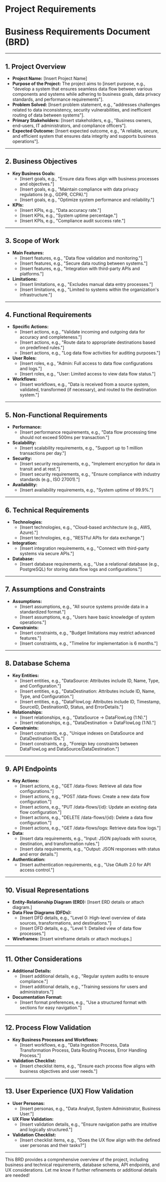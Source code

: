 # Project Requirements

# Business Requirements Document (BRD)

---

## **1. Project Overview**
- **Project Name:** [Insert Project Name]
- **Purpose of the Project:** The project aims to [insert purpose, e.g., "develop a system that ensures seamless data flow between various components and systems while adhering to business goals, data privacy standards, and performance requirements"].
- **Problem Solved:** [Insert problem statement, e.g., "addresses challenges related to data inconsistency, security vulnerabilities, and inefficient routing of data between systems"].
- **Primary Stakeholders:** [Insert stakeholders, e.g., "Business owners, end-users, IT administrators, and compliance officers"].
- **Expected Outcome:** [Insert expected outcome, e.g., "A reliable, secure, and efficient system that ensures data integrity and supports business operations"].

---

## **2. Business Objectives**
- **Key Business Goals:**
  - [Insert goals, e.g., "Ensure data flows align with business processes and objectives."]
  - [Insert goals, e.g., "Maintain compliance with data privacy regulations (e.g., GDPR, CCPA)."]
  - [Insert goals, e.g., "Optimize system performance and reliability."]
- **KPIs:**
  - [Insert KPIs, e.g., "Data accuracy rate."]
  - [Insert KPIs, e.g., "System uptime percentage."]
  - [Insert KPIs, e.g., "Compliance audit success rate."]

---

## **3. Scope of Work**
- **Main Features:**
  - [Insert features, e.g., "Data flow validation and monitoring."]
  - [Insert features, e.g., "Secure data routing between systems."]
  - [Insert features, e.g., "Integration with third-party APIs and platforms."]
- **Limitations:**
  - [Insert limitations, e.g., "Excludes manual data entry processes."]
  - [Insert limitations, e.g., "Limited to systems within the organization's infrastructure."]

---

## **4. Functional Requirements**
- **Specific Actions:**
  - [Insert actions, e.g., "Validate incoming and outgoing data for accuracy and completeness."]
  - [Insert actions, e.g., "Route data to appropriate destinations based on predefined rules."]
  - [Insert actions, e.g., "Log data flow activities for auditing purposes."]
- **User Roles:**
  - [Insert roles, e.g., "Admin: Full access to data flow configurations and logs."]
  - [Insert roles, e.g., "User: Limited access to view data flow status."]
- **Workflows:**
  - [Insert workflows, e.g., "Data is received from a source system, validated, transformed (if necessary), and routed to the destination system."]

---

## **5. Non-Functional Requirements**
- **Performance:**
  - [Insert performance requirements, e.g., "Data flow processing time should not exceed 500ms per transaction."]
- **Scalability:**
  - [Insert scalability requirements, e.g., "Support up to 1 million transactions per day."]
- **Security:**
  - [Insert security requirements, e.g., "Implement encryption for data in transit and at rest."]
  - [Insert security requirements, e.g., "Ensure compliance with industry standards (e.g., ISO 27001)."]
- **Availability:**
  - [Insert availability requirements, e.g., "System uptime of 99.9%."]

---

## **6. Technical Requirements**
- **Technologies:**
  - [Insert technologies, e.g., "Cloud-based architecture (e.g., AWS, Azure)."]
  - [Insert technologies, e.g., "RESTful APIs for data exchange."]
- **Integration:**
  - [Insert integration requirements, e.g., "Connect with third-party systems via secure APIs."]
- **Database:**
  - [Insert database requirements, e.g., "Use a relational database (e.g., PostgreSQL) for storing data flow logs and configurations."]

---

## **7. Assumptions and Constraints**
- **Assumptions:**
  - [Insert assumptions, e.g., "All source systems provide data in a standardized format."]
  - [Insert assumptions, e.g., "Users have basic knowledge of system operations."]
- **Constraints:**
  - [Insert constraints, e.g., "Budget limitations may restrict advanced features."]
  - [Insert constraints, e.g., "Timeline for implementation is 6 months."]

---

## **8. Database Schema**
- **Key Entities:**
  - [Insert entities, e.g., "DataSource: Attributes include ID, Name, Type, and Configuration."]
  - [Insert entities, e.g., "DataDestination: Attributes include ID, Name, Type, and Configuration."]
  - [Insert entities, e.g., "DataFlowLog: Attributes include ID, Timestamp, SourceID, DestinationID, Status, and ErrorDetails."]
- **Relationships:**
  - [Insert relationships, e.g., "DataSource → DataFlowLog (1:N)."]
  - [Insert relationships, e.g., "DataDestination → DataFlowLog (1:N)."]
- **Constraints:**
  - [Insert constraints, e.g., "Unique indexes on DataSource and DataDestination IDs."]
  - [Insert constraints, e.g., "Foreign key constraints between DataFlowLog and DataSource/DataDestination."]

---

## **9. API Endpoints**
- **Key Actions:**
  - [Insert actions, e.g., "GET /data-flows: Retrieve all data flow configurations."]
  - [Insert actions, e.g., "POST /data-flows: Create a new data flow configuration."]
  - [Insert actions, e.g., "PUT /data-flows/{id}: Update an existing data flow configuration."]
  - [Insert actions, e.g., "DELETE /data-flows/{id}: Delete a data flow configuration."]
  - [Insert actions, e.g., "GET /data-flows/logs: Retrieve data flow logs."]
- **Data:**
  - [Insert data requirements, e.g., "Input: JSON payloads with source, destination, and transformation rules."]
  - [Insert data requirements, e.g., "Output: JSON responses with status and error details."]
- **Authentication:**
  - [Insert authentication requirements, e.g., "Use OAuth 2.0 for API access control."]

---

## **10. Visual Representations**
- **Entity-Relationship Diagram (ERD):** [Insert ERD details or attach diagram.]
- **Data Flow Diagrams (DFDs):**
  - [Insert DFD details, e.g., "Level 0: High-level overview of data sources, transformations, and destinations."]
  - [Insert DFD details, e.g., "Level 1: Detailed view of data flow processes."]
- **Wireframes:** [Insert wireframe details or attach mockups.]

---

## **11. Other Considerations**
- **Additional Details:**
  - [Insert additional details, e.g., "Regular system audits to ensure compliance."]
  - [Insert additional details, e.g., "Training sessions for users and administrators."]
- **Documentation Format:**
  - [Insert format preferences, e.g., "Use a structured format with sections for easy navigation."]

---

## **12. Process Flow Validation**
- **Key Business Processes and Workflows:**
  - [Insert workflows, e.g., "Data Ingestion Process, Data Transformation Process, Data Routing Process, Error Handling Process."]
- **Validation Checklist:**
  - [Insert checklist items, e.g., "Ensure each process flow aligns with business objectives and user needs."]

---

## **13. User Experience (UX) Flow Validation**
- **User Personas:**
  - [Insert personas, e.g., "Data Analyst, System Administrator, Business User."]
- **UX Flow Validation:**
  - [Insert validation details, e.g., "Ensure navigation paths are intuitive and logically structured."]
- **Validation Checklist:**
  - [Insert checklist items, e.g., "Does the UX flow align with the defined user personas and their tasks?"]

---

This BRD provides a comprehensive overview of the project, including business and technical requirements, database schema, API endpoints, and UX considerations. Let me know if further refinements or additional details are needed!